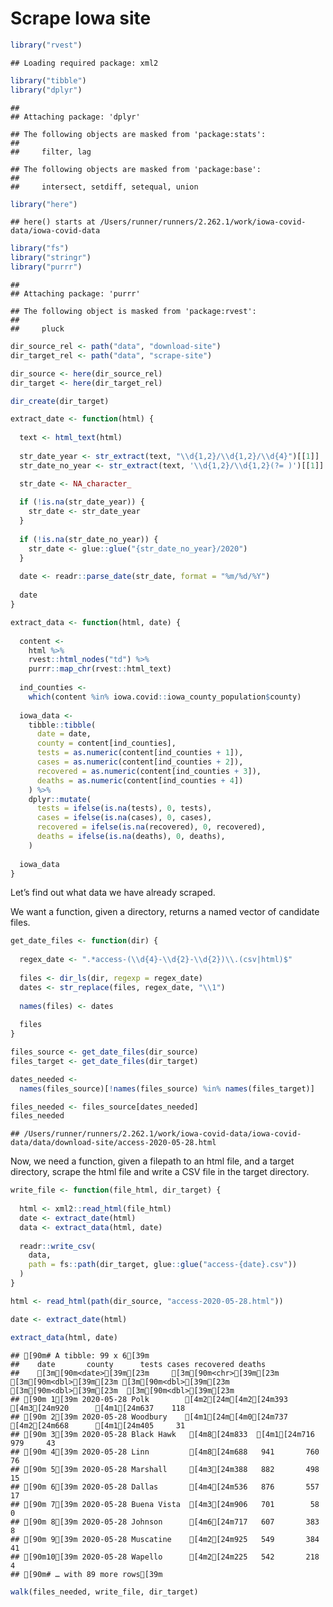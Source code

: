Scrape Iowa site
================

``` r
library("rvest")
```

    ## Loading required package: xml2

``` r
library("tibble")
library("dplyr")
```

    ## 
    ## Attaching package: 'dplyr'

    ## The following objects are masked from 'package:stats':
    ## 
    ##     filter, lag

    ## The following objects are masked from 'package:base':
    ## 
    ##     intersect, setdiff, setequal, union

``` r
library("here")
```

    ## here() starts at /Users/runner/runners/2.262.1/work/iowa-covid-data/iowa-covid-data

``` r
library("fs")
library("stringr")
library("purrr")
```

    ## 
    ## Attaching package: 'purrr'

    ## The following object is masked from 'package:rvest':
    ## 
    ##     pluck

``` r
dir_source_rel <- path("data", "download-site")
dir_target_rel <- path("data", "scrape-site")

dir_source <- here(dir_source_rel)
dir_target <- here(dir_target_rel)

dir_create(dir_target)
```

``` r
extract_date <- function(html) {
  
  text <- html_text(html)
  
  str_date_year <- str_extract(text, "\\d{1,2}/\\d{1,2}/\\d{4}")[[1]]
  str_date_no_year <- str_extract(text, '\\d{1,2}/\\d{1,2}(?= )')[[1]]

  str_date <- NA_character_
  
  if (!is.na(str_date_year)) {
    str_date <- str_date_year
  }
  
  if (!is.na(str_date_no_year)) {
    str_date <- glue::glue("{str_date_no_year}/2020")
  }
  
  date <- readr::parse_date(str_date, format = "%m/%d/%Y")
  
  date
}
```

``` r
extract_data <- function(html, date) {
  
  content <-
    html %>%
    rvest::html_nodes("td") %>%
    purrr::map_chr(rvest::html_text)
  
  ind_counties <- 
    which(content %in% iowa.covid::iowa_county_population$county)
  
  iowa_data <- 
    tibble::tibble(
      date = date,
      county = content[ind_counties],
      tests = as.numeric(content[ind_counties + 1]),
      cases = as.numeric(content[ind_counties + 2]),
      recovered = as.numeric(content[ind_counties + 3]),
      deaths = as.numeric(content[ind_counties + 4])
    ) %>%
    dplyr::mutate(
      tests = ifelse(is.na(tests), 0, tests),
      cases = ifelse(is.na(cases), 0, cases),
      recovered = ifelse(is.na(recovered), 0, recovered),
      deaths = ifelse(is.na(deaths), 0, deaths),
    )
  
  iowa_data
}
```

Let’s find out what data we have already scraped.

We want a function, given a directory, returns a named vector of
candidate files.

``` r
get_date_files <- function(dir) {
  
  regex_date <- ".*access-(\\d{4}-\\d{2}-\\d{2})\\.(csv|html)$"
  
  files <- dir_ls(dir, regexp = regex_date)
  dates <- str_replace(files, regex_date, "\\1")
  
  names(files) <- dates
  
  files
} 
```

``` r
files_source <- get_date_files(dir_source)
files_target <- get_date_files(dir_target)

dates_needed <- 
  names(files_source)[!names(files_source) %in% names(files_target)]

files_needed <- files_source[dates_needed]
files_needed
```

    ## /Users/runner/runners/2.262.1/work/iowa-covid-data/iowa-covid-data/data/download-site/access-2020-05-28.html

Now, we need a function, given a filepath to an html file, and a target
directory, scrape the html file and write a CSV file in the target
directory.

``` r
write_file <- function(file_html, dir_target) {
  
  html <- xml2::read_html(file_html)
  date <- extract_date(html)
  data <- extract_data(html, date)
  
  readr::write_csv(
    data, 
    path = fs::path(dir_target, glue::glue("access-{date}.csv"))
  )
}
```

``` r
html <- read_html(path(dir_source, "access-2020-05-28.html"))

date <- extract_date(html)
```

``` r
extract_data(html, date)
```

    ## [90m# A tibble: 99 x 6[39m
    ##    date       county      tests cases recovered deaths
    ##    [3m[90m<date>[39m[23m     [3m[90m<chr>[39m[23m       [3m[90m<dbl>[39m[23m [3m[90m<dbl>[39m[23m     [3m[90m<dbl>[39m[23m  [3m[90m<dbl>[39m[23m
    ## [90m 1[39m 2020-05-28 Polk        [4m2[24m[4m2[24m393  [4m3[24m920      [4m1[24m637    118
    ## [90m 2[39m 2020-05-28 Woodbury    [4m1[24m[4m0[24m737  [4m2[24m668      [4m1[24m405     31
    ## [90m 3[39m 2020-05-28 Black Hawk   [4m8[24m833  [4m1[24m716       979     43
    ## [90m 4[39m 2020-05-28 Linn         [4m8[24m688   941       760     76
    ## [90m 5[39m 2020-05-28 Marshall     [4m3[24m388   882       498     15
    ## [90m 6[39m 2020-05-28 Dallas       [4m4[24m536   876       557     17
    ## [90m 7[39m 2020-05-28 Buena Vista  [4m3[24m906   701        58      0
    ## [90m 8[39m 2020-05-28 Johnson      [4m6[24m717   607       383      8
    ## [90m 9[39m 2020-05-28 Muscatine    [4m2[24m925   549       384     41
    ## [90m10[39m 2020-05-28 Wapello      [4m2[24m225   542       218      4
    ## [90m# … with 89 more rows[39m

``` r
walk(files_needed, write_file, dir_target)
```
